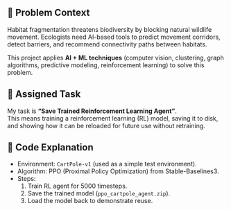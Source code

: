 
## 📌 Problem Context
Habitat fragmentation threatens biodiversity by blocking natural wildlife movement. 
Ecologists need AI-based tools to predict movement corridors, detect barriers, and recommend connectivity paths between habitats.

This project applies **AI + ML techniques** (computer vision, clustering, graph algorithms, predictive modeling, reinforcement learning) to solve this problem.

## 🎯 Assigned Task
My task is **“Save Trained Reinforcement Learning Agent”**.  
This means training a reinforcement learning (RL) model, saving it to disk, and showing how it can be reloaded for future use without retraining.

## 🐍 Code Explanation
- Environment: `CartPole-v1` (used as a simple test environment).  
- Algorithm: PPO (Proximal Policy Optimization) from Stable-Baselines3.  
- Steps:
  1. Train RL agent for 5000 timesteps.
  2. Save the trained model (`ppo_cartpole_agent.zip`).
  3. Load the model back to demonstrate reuse.

